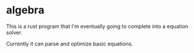 # algebra
This is a rust program that I'm eventually going to complete into a equation solver.

Currently it can parse and optimize basic equations.
